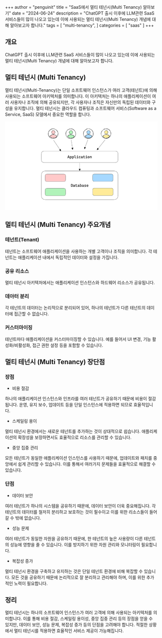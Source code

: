 +++
author = "penguinit"
title = "SaaS에서 멀티 테넌시(Multi Tenancy) 알아보기"
date = "2024-06-24"
description = "ChatGPT 출시 이후에 LLM관련 SaaS 서비스들이 많이 나오고 있는데 이에 사용되는 멀티 테넌시(Multi Tenancy) 개념에 대해 알아보고자 합니다."
tags = [
"multi-tenancy",
]
categories = [
"saas"
]
+++

## 개요
ChatGPT 출시 이후에 LLM관련 SaaS 서비스들이 많이 나오고 있는데 이에 사용되는 멀티 테넌시(Multi Tenancy) 개념에 대해 알아보고자 합니다.

## 멀티 테넌시 (Multi Tenancy)
멀티 테넌시(Multi-Tenancy)는 단일 소프트웨어 인스턴스가 여러 고객(테넌트)에 의해 사용되는 소프트웨어 아키텍처를 의미합니다. 이 아키텍처는 하나의 애플리케이션이 여러 사용자나 조직에 의해 공유되지만, 각 사용자나 조직은 자신만의 독립된 데이터와 구성을 유지합니다. 멀티 테넌시는 클라우드 컴퓨팅과 소프트웨어 서비스(Software as a Service, SaaS) 모델에서 중요한 역할을 합니다.

![img.png](images/image1.png)


## 멀티 테넌시 (Multi Tenancy) 주요개념

### 테넌트(Tenant)
테넌트는 소프트웨어 애플리케이션을 사용하는 개별 고객이나 조직을 의미합니다. 각 테넌트는 애플리케이션 내에서 독립적인 데이터와 설정을 가집니다.

### 공유 리소스
멀티 테넌시 아키텍처에서는 애플리케이션 인스턴스와 하드웨어 리소스가 공유됩니다.

### 데아터 분리
각 테넌트의 데이터는 논리적으로 분리되어 있어, 하나의 테넌트가 다른 테넌트의 데이터에 접근할 수 없습니다.

### 커스터마이징
테넌트마다 애플리케이션을 커스터마이징할 수 있습니다. 예를 들어서 UI 변경, 기능 활성화/비활성화, 접근 권한 설정 등을 포함할 수 있습니다.

## 멀티 테넌시 (Multi Tenancy) 장단점

### 장점

- 비용 절감

하나의 애플리케이션 인스턴스와 인프라를 여러 테넌트가 공유하기 때문에 비용이 절감됩니다. 운영, 유지 보수, 업데이트 등을 단일 인스턴스에 적용하면 되므로 효율적입니다.

- 스케일링 용이

멀티 테넌시 환경에서는 새로운 테넌트를 추가하는 것이 상대적으로 쉽습니다. 애플리케이션의 확장성을 보장하면서도 효율적으로 리소스를 관리할 수 있습니다.

- 중앙 집중 관리

모든 테넌트가 동일한 애플리케이션 인스턴스를 사용하기 때문에, 업데이트와 패치를 중앙에서 쉽게 관리할 수 있습니다. 이를 통해서 여러가지 문제들을 효율적으로 해결할 수 있습니다.

### 단점

- 데이터 보안

여러 테넌트가 하나의 시스템을 공유하기 때문에, 데이터 보안이 더욱 중요해집니다. 각 테넌트의 데이터를 철저히 분리하고 보호하는 것이 필수이고 이를 위한 리소스들이 들어갈 수 밖에 없습니다.

- 성능 문제

여러 테넌트가 동일한 자원을 공유하기 때문에, 한 테넌트의 높은 사용량이 다른 테넌트의 성능에 영향을 줄 수 있습니다. 이를 방지하기 위한 자원 관리와 모니터링이 필요합니다.

- 복잡성 증가

멀티 테넌시 환경을 구축하고 유지하는 것은 단일 테넌트 환경에 비해 복잡할 수 있습니다. 모든 것을 공유하기 때문에 논리적으로 잘 분리하고 관리해야 하며, 이를 위한 추가적인 노력이 필요합니다.

## 정리
멀티 테넌시는 하나의 소프트웨어 인스턴스가 여러 고객에 의해 사용되는 아키텍처를 의미합니다. 이를 통해 비용 절감, 스케일링 용이성, 중앙 집중 관리 등의 장점을 얻을 수 있지만, 데이터 보안, 성능 문제, 복잡성 증가 등의 단점을 고려해야 합니다. 적절한 상황에서 멀티 테넌시를 적용하면 효율적인 서비스 제공이 가능해집니다.